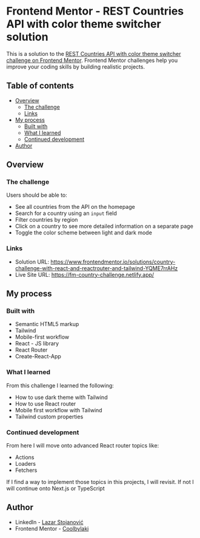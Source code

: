 # Frontend Mentor - REST Countries API with color theme switcher solution

This is a solution to the [REST Countries API with color theme switcher challenge on Frontend Mentor](https://www.frontendmentor.io/challenges/rest-countries-api-with-color-theme-switcher-5cacc469fec04111f7b848ca). Frontend Mentor challenges help you improve your coding skills by building realistic projects.

## Table of contents

- [Overview](#overview)
  - [The challenge](#the-challenge)
  - [Links](#links)
- [My process](#my-process)
  - [Built with](#built-with)
  - [What I learned](#what-i-learned)
  - [Continued development](#continued-development)
- [Author](#author)

## Overview

### The challenge

Users should be able to:

- See all countries from the API on the homepage
- Search for a country using an `input` field
- Filter countries by region
- Click on a country to see more detailed information on a separate page
- Toggle the color scheme between light and dark mode

### Links

- Solution URL: https://www.frontendmentor.io/solutions/country-challenge-with-react-and-reactrouter-and-tailwind-YQME7rrAHz
- Live Site URL: https://fm-country-challenge.netlify.app/

## My process

### Built with

- Semantic HTML5 markup
- Tailwind
- Mobile-first workflow
- React - JS library
- React Router
- Create-React-App

### What I learned

From this challenge I learned the following:

- How to use dark theme with Tailwind
- How to use React router
- Mobile first workflow with Tailwind
- Tailwind custom properties

### Continued development

From here I will move onto advanced React router topics like:

- Actions
- Loaders
- Fetchers

If I find a way to implement those topics in this projects, I will revisit. If not I will continue onto Next.js or TypeScript

## Author

- LinkedIn - [Lazar Stojanović](https://www.linkedin.com/in/lazar-stojanovi%C4%871998/)
- Frontend Mentor - [Coolbylaki](https://www.frontendmentor.io/profile/Coolbylaki)
